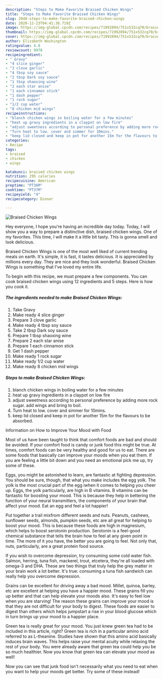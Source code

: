 ```yaml
---
description: "Steps to Make Favorite Braised Chicken Wings"
title: "Steps to Make Favorite Braised Chicken Wings"
slug: 2048-steps-to-make-favorite-braised-chicken-wings
date: 2020-12-23T04:41:38.719Z
image: https://img-global.cpcdn.com/recipes/71992894/751x532cq70/braised-chicken-wings-recipe-main-photo.jpg
thumbnail: https://img-global.cpcdn.com/recipes/71992894/751x532cq70/braised-chicken-wings-recipe-main-photo.jpg
cover: https://img-global.cpcdn.com/recipes/71992894/751x532cq70/braised-chicken-wings-recipe-main-photo.jpg
author: Elizabeth Washington
ratingvalue: 4.8
reviewcount: 9970
recipeingredient:
- " Gravy"
- "4 slice ginger"
- "3 clove garlic"
- "4 tbsp soy sauce"
- "2 tbsp Dark soy sauce"
- "1 tbsp shaoxing wine"
- "2 each star anise"
- "1 each cinnamon stick"
- "1 dash pepper"
- "1 rock sugar"
- "1/2 cup water"
- "8 chicken mid wings"
recipeinstructions:
- "blanch chicken wings in boiling water for a few minutes"
- "heat up gravy ingredients in a claypot on low fire"
- "adjust sweetness according to personal preference by adding more rock sugar. add wings and bring to boil."
- "Turn heat to low. cover and simmer for 10mins."
- "keep lid closed and keep in pot for another 15m for the flavours to be absorbed."
categories:
- Recipe
tags:
- braised
- chicken
- wings

katakunci: braised chicken wings 
nutrition: 295 calories
recipecuisine: American
preptime: "PT36M"
cooktime: "PT37M"
recipeyield: "4"
recipecategory: Dinner

---
```



![Braised Chicken Wings](https://img-global.cpcdn.com/recipes/71992894/751x532cq70/braised-chicken-wings-recipe-main-photo.jpg)

Hey everyone, I hope you're having an incredible day today. Today, I will show you a way to prepare a distinctive dish, braised chicken wings. One of my favorites. This time, I will make it a little bit tasty. This is gonna smell and look delicious.



Braised Chicken Wings is one of the most well liked of current trending meals on earth. It's simple, it is fast, it tastes delicious. It is appreciated by millions every day. They are nice and they look wonderful. Braised Chicken Wings is something that I've loved my entire life.


To begin with this recipe, we must prepare a few components. You can cook braised chicken wings using 12 ingredients and 5 steps. Here is how you cook it.

<!--inarticleads1-->

##### The ingredients needed to make Braised Chicken Wings:

1. Take  Gravy
1. Make ready 4 slice ginger
1. Prepare 3 clove garlic
1. Make ready 4 tbsp soy sauce
1. Take 2 tbsp Dark soy sauce
1. Prepare 1 tbsp shaoxing wine
1. Prepare 2 each star anise
1. Prepare 1 each cinnamon stick
1. Get 1 dash pepper
1. Make ready 1 rock sugar
1. Make ready 1/2 cup water
1. Make ready 8 chicken mid wings




<!--inarticleads2-->

##### Steps to make Braised Chicken Wings:

1. blanch chicken wings in boiling water for a few minutes
1. heat up gravy ingredients in a claypot on low fire
1. adjust sweetness according to personal preference by adding more rock sugar. add wings and bring to boil.
1. Turn heat to low. cover and simmer for 10mins.
1. keep lid closed and keep in pot for another 15m for the flavours to be absorbed.




Information on How to Improve Your Mood with Food


Most of us have been taught to think that comfort foods are bad and should be avoided. If your comfort food is candy or junk food this might be true. At times, comfort foods can be very healthy and good for us to eat. There are some foods that basically can improve your moods when you eat them. If you are feeling a little bit down and you need an emotional pick me up, try some of these.

Eggs, you might be astonished to learn, are fantastic at fighting depression. You should be sure, though, that what you make includes the egg yolk. The yolk is the most crucial part of the egg iwhen it comes to helping you cheer up. Eggs, the yolk particularly, are high in B vitamins. B vitamins can be fantastic for boosting your mood. This is because they help in bettering the function of your neural transmitters, the components of your brain that affect your mood. Eat an egg and feel a lot happier!

Put together a trail mixfrom different seeds and nuts. Peanuts, cashews, sunflower seeds, almonds, pumpkin seeds, etc are all great for helping to boost your mood. This is because these foods are high in magnesium, which helps to boost serotonin production. Serotonin is a feel-good chemical substance that tells the brain how to feel at any given point in time. The more of it you have, the better you are going to feel. Not only that, nuts, particularly, are a great protein food source.

If you wish to overcome depression, try consuming some cold water fish. Salmon, herring, tuna fish, mackerel, trout, etcetera, they're all loaded with omega-3 and DHA. These are two things that truly help the grey matter in your brain work a lot better. It's true: consuming a tuna fish sandwich can really help you overcome depression. 

Grains can be excellent for driving away a bad mood. Millet, quinoa, barley, etc are excellent at helping you have a happier mood. These grains fill you up better and that can help elevate your moods also. It's easy to feel low when you are starving! The reason these grains can improve your mood is that they are not difficult for your body to digest. These foods are easier to digest than others which helps jumpstart a rise in your blood glucose which in turn brings up your mood to a happier place.

Green tea is really great for your mood. You just knew green tea had to be included in this article, right? Green tea is rich in a particular amino acid referred to as L-theanine. Studies have shown that this amino acid basically induces brain waves. This helps raise your mental acuity while relaxing the rest of your body. You were already aware that green tea could help you be so much healthier. Now you know that green tea can elevate your mood as well!

Now you can see that junk food isn't necessarily what you need to eat when you want to help your moods get better. Try some of these instead!

